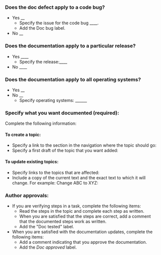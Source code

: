 ### Does the doc defect  apply to a code bug? 
- Yes __
  - Specify the issue for the code bug ____.
  - Add the Doc bug label.
- No __

### Does the documentation apply to a particular release?
- Yes ____
  - Specify the release:____
- No  ____

### Does the documentation apply to all operating systems? 
- Yes __  
- No  __ 
  - Specify operating systems: ______

### Specify what you want documented (required):
Complete the following information:

#### To create a topic:
- Specify a link to the section in the navigation where the topic should go:
- Specify a first draft of the topic that you want added:
#### To update existing topics:
- Specify links to the topics that are affected:
- Include a copy of the current text and the exact text to which it will change. For example: Change ABC to XYZ:

### Author approvals:
- If you are verifying steps in a task, complete the following items:
  - Read the steps in the topic and complete each step as written.
  - When you are satisfied that the steps are correct, add a comment that the documented steps work as written.
  - Add the "Doc tested" label.
- When you are satisfied with the documentation updates, complete the following items:
  - Add a comment indicating that you approve the documentation.
  - Add the *Doc approved* label.
